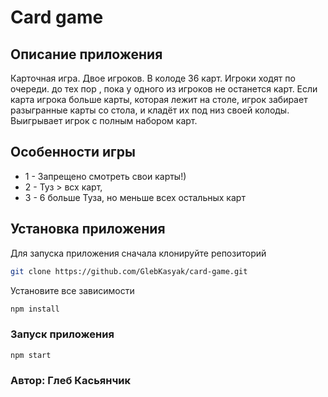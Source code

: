 ﻿#  Card game

## Описание приложения

Карточная игра. Двое игроков. В колоде 36 карт. Игроки ходят по очереди. до тех пор , пока у одного из игроков не останется карт.
Если карта игрока больше карты, которая лежит на столе, игрок забирает разыгранные карты со стола, и кладёт их под низ своей колоды.
Выигрывает игрок с полным набором карт.

## Особенности игры
 - 1 - Запрещено смотреть свои карты!)
 - 2 - Туз > всх карт,
 - 3 - 6 больше Туза, но меньше всех остальных карт

## Установка приложения

Для запуска приложения сначала клонируйте репозиторий

```sh
git clone https://github.com/GlebKasyak/card-game.git
```

Установите все зависимости

```sh
npm install
```

### Запуск приложения

```sh
npm start
```

### Автор: Глеб Касьянчик
